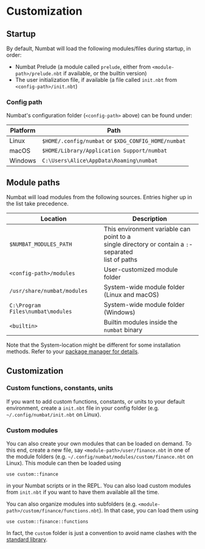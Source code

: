 # Customization

## Startup

By default, Numbat will load the following modules/files during startup, in order:

- Numbat Prelude (a module called `prelude`, either from `<module-path>/prelude.nbt` if available, or the builtin version)
- The user initialization file, if available (a file called `init.nbt` from `<config-path>/init.nbt`)

### Config path

Numbat's configuration folder (`<config-path>` above) can be found under:

|Platform|Path|
|---|---|
|Linux|`$HOME/.config/numbat` or `$XDG_CONFIG_HOME/numbat`|
|macOS|`$HOME/Library/Application Support/numbat`|
|Windows|`C:\Users\Alice\AppData\Roaming\numbat`|

## Module paths

Numbat will load modules from the following sources.
Entries higher up in the list take precedence.

|Location|Description|
|---|---|
|`$NUMBAT_MODULES_PATH`|This environment variable can point to a<br>single directory or contain a `:`-separated<br>list of paths|
|`<config-path>/modules`|User-customized module folder|
|`/usr/share/numbat/modules`|System-wide module folder (Linux and macOS)|
|`C:\Program Files\numbat\modules`|System-wide module folder (Windows)|
|`<builtin>`|Builtin modules inside the `numbat` binary|

Note that the System-location might be different for some installation methods.
Refer to your [package manager for details](./cli-installation.html#guidelines-for-package-maintainers).

## Customization

### Custom functions, constants, units

If you want to add custom functions, constants, or units to your default environment,
create a `init.nbt` file in your config folder (e.g. `~/.config/numbat/init.nbt` on Linux).

### Custom modules

You can also create your own modules that can be loaded on demand. To this end,
create a new file, say `<module-path>/user/finance.nbt` in one of the module folders
(e.g. `~/.config/numbat/modules/custom/finance.nbt` on Linux). This module can then be
loaded using

``` numbat
use custom::finance
```

in your Numbat scripts or in the REPL. You can also load custom modules from `init.nbt`
if you want to have them available all the time.

You can also organize modules into subfolders (e.g. `<module-path>/custom/finance/functions.nbt`).
In that case, you can load them using

``` numbat
use custom::finance::functions
```

In fact, the `custom` folder is just a convention to avoid name clashes with the
[standard library](https://github.com/sharkdp/numbat/tree/master/numbat/modules).
